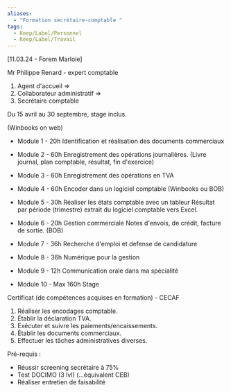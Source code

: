 ```yaml
---
aliases:
  - "Formation secrétaire-comptable "
tags:
  - Keep/Label/Personnel
  - Keep/Label/Travail
---
```


[11.03.24 - Forem Marloie]

Mr Philippe Renard - expert comptable 

1. Agent d'accueil =>
2. Collaborateur administratif =>
3. Secrétaire comptable 

Du 15 avril au 30 septembre,  stage inclus.

(Winbooks on web)

- Module 1 - 20h
    Identification et réalisation des documents commerciaux 

- Module 2 - 60h
     Enregistrement des opérations journalières.
(Livre journal, plan comptable,  résultat, fin d'exercice)

- Module 3 - 60h
    Enregistrement des opérations en TVA

- Module 4 - 60h
    Encoder dans un logiciel comptable 
    (Winbooks ou BOB)

- Module 5 - 30h
    Réaliser les états comptable avec un tableur
Résultat par période (trimestre) extrait du logiciel comptable vers Excel. 

- Module 6 - 20h
    Gestion commerciale
Notes d'envois,  de crédit, facture de sortie.
(BOB)

- Module 7 - 36h
    Recherche d'emploi et defense de candidature

- Module 8 - 36h
   Numérique pour la gestion 

- Module 9 - 12h
    Communication orale dans ma spécialité 

- Module 10 - Max 160h
    Stage


Certificat (de compétences acquises en formation) - CECAF

1. Réaliser les encodages comptable.
2. Établir la déclaration TVA.
3. Exécuter et suivre les paiements/encaissements.
4. Établir les documents commerciaux.
5. Effectuer les tâches administratives diverses.


Pré-requis :
- Réussir screening secrétaire à 75%
- Test DOCIMO (3 lvl) (...équivalent CEB)
- Réaliser entretien de faisabilité 












